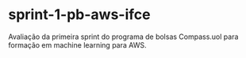 # sprint-1-pb-aws-ifce
Avaliação da primeira sprint do programa de bolsas Compass.uol para formação em machine learning para AWS.
